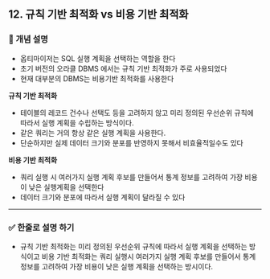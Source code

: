 ## 12. 규칙 기반 최적화 vs 비용 기반 최적화

### 🧠 개념 설명
- 옵티마이저는 SQL 실행 계획을 선택하는 역할을 한다
- 초기 버전의 오라클 DBMS 에서는 규칙 기반 최적화가 주로 사용되었다
- 현재 대부분의 DBMS는 비용기반 최적화를 사용한다

**규칙 기반 최적화**
- 테이블의 레코드 건수나 선택도 등을 고려하지 않고 미리 정의된 우선순위 규칙에 따라서 실행 계획을 수립하는 방식이다.
- 같은 쿼리는 거의 항상 같은 실행 계획을 사용한다.
- 단순하지만 실제 데이터 크기와 분포를 반영하지 못해서 비효율적일수도 있다

**비용 기반 최적화**
- 쿼리 실행 시 여러가지 실행 계획 후보를 만들어서 통계 정보를 고려하여 가장 비용이 낮은 실행계획을 선택한다
- 데이터 크기와 분포에 따라서 실행 계획이 달라질 수 있다

---
### ✅ 한줄로 설명 하기
- 규칙 기반 최적화는 미리 정의된 우선순위 규칙에 따라서 실행 계획을 선택하는 방식이고 비용 기반 최적화는 쿼리 실행시 여러가지 실행 계획 후보를 만들어서 통계 정보를 고려하여 가장 비용이 낮은 실행 계획을 선택하는 방시이다.
